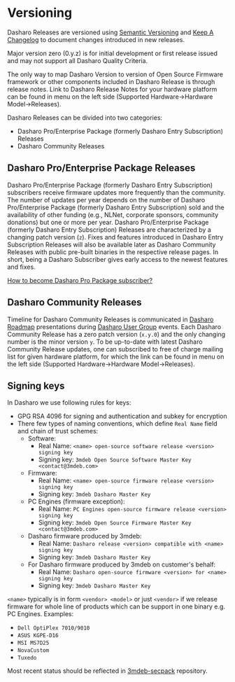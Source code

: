 # Versioning

Dasharo Releases are versioned using [Semantic Versioning](https://semver.org/)
and [Keep A Changelog](https://keepachangelog.com/en/1.0.0/) to document
changes introduced in new releases.

Major version zero (0.y.z) is for initial development or first release issued
and may not support all Dasharo Quality Criteria.

The only way to map Dasharo Version to version of Open Source Firmware
framework or other components included in Dasharo Release is through release
notes. Link to Dasharo Release Notes for your hardware platform can be found
in menu on the left side (Supported Hardware->Hardware Model->Releases).

Dasharo Releases can be divided into two categories:

- Dasharo Pro/Enterprise Package (formerly Dasharo Entry Subscription) Releases
- Dasharo Community Releases

## Dasharo Pro/Enterprise Package Releases

Dasharo Pro/Enterprise Package (formerly Dasharo Entry Subscription)
subscribers receive firmware updates more frequently than the community. The
number of updates per year depends on the number of Dasharo Pro/Enterprise
Package (formerly Dasharo Entry Subscription) sold and the availability of
other funding (e.g., NLNet, corporate sponsors, community donations) but one or
more per year. Dasharo Pro/Enterprise Package (formerly Dasharo Entry
Subscription) Releases are characterized by a changing patch version (`z`).
Fixes and features introduced in Dasharo Entry Subscription Releases will also
be available later as Dasharo Community Releases with public pre-built binaries
in the respective release pages. In short, being a Dasharo Subscriber gives
early access to the newest features and fixes.

[How to become Dasharo Pro Package subscriber?](../ways-you-can-help-us.md#become-a-dasharo-pro-package-subscriber)

## Dasharo Community Releases

Timeline for Dasharo Community Releases is communicated in [Dasharo
Roadmap](https://github.com/Dasharo/presentations/blob/main/dasharo_roadmap.md)
presentations during [Dasharo User
Group](https://docs.dasharo.com/#events-calendar) events. Each Dasharo
Community Release has a zero patch version (`x.y.0`) and the only changing
number is the minor version `y`. To be up-to-date with latest Dasharo Community
Release updates, one can subscribed to free of charge mailing list for given
hardware platform, for which the link can be found in menu on the left side
(Supported Hardware->Hardware Model->Releases).

## Signing keys

In Dasharo we use following rules for keys:

- GPG RSA 4096 for signing and authentication and subkey for encryption
- There few types of naming conventions, which define `Real Name` field and
  chain of trust schemes:
    + Software:
        * Real Name: `<name> open-source software release <version> signing key`
        * Signing key: `3mdeb Open Source Software Master Key <contact@3mdeb.com>`
    + Firmware:
        * Real Name: `<name> open-source firmware release <version> signing key`
        * Signing key: `3mdeb Dasharo Master Key`
    + PC Engines (firmware exception):
        * Real Name: `PC Engines open-source firmware release <version> signing key`
        * Signing key: `3mdeb Open Source Firmware Master Key <contact@3mdeb.com>`
    + Dasharo firmware produced by 3mdeb:
        * Real Name: `Dasharo release <version> compatible with <name> signing key`
        * Signing key: `3mdeb Dasharo Master Key`
    + For Dasharo firmware produced by 3mdeb on customer's behalf:
        * Real Name: `Dasharo open-source firmware <version> for <name> signing key`
        * Signing key: `3mdeb Dasharo Master Key`

`<name>` typically is in form `<vendor> <model>` or just `<vendor>` if we
release firmware for whole line of products which can be support in one binary
e.g. PC Engines. Examples:

- `Dell OptiPlex 7010/9010`
- `ASUS KGPE-D16`
- `MSI MS7D25`
- `NovaCustom`
- `Tuxedo`

Most recent status should be reflected in
[3mdeb-secpack](https://github.com/3mdeb/3mdeb-secpack) repository.
